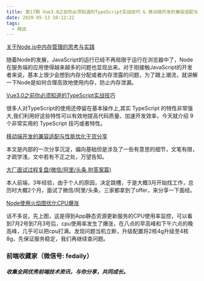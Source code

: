 ```yaml
---
title: 第17期 Vue3.0之前你必须知道的TypeScript实战技巧 & 移动端开发的兼容适配与性能优化干货分享
date: 2020-05-13 10:12:22
tags:
  - 精选
---
```


[关于Node.js中内存管理的思考与实践](https://mp.weixin.qq.com/s?__biz=MzI1ODk2Mjk0Nw==&mid=2247485359&idx=2&sn=01e110c4d6f56b1415125eccc19524c2&scene=21#wechat_redirect)

随着Node的发展，JavaScript的运行已经不再局限于运行在浏览器中了，Node在服务端的应用使得越来越多的问题也显现出来。对于刚接触JavaScript的开发者来说，基本上很少会想到内存分配或者内存泄露的问题，为了跟上潮流，就讲解一下Node是如何合理高效地使用内存，防止内存泄漏。

[Vue3.0之前你必须知道的TypeScript实战技巧](https://mp.weixin.qq.com/s?__biz=Mzg5NDEyMzA2NQ==&mid=2247485138&idx=1&sn=6efe935ee8578a5b71ad64d2300179c2&scene=21#wechat_redirect)

很多人对TypeScript的使用还停留在基本操作上,其实 TypeScript 的特性非常强大,我们利用好这些特性可以有效地提高代码质量、加速开发效率，今天就介绍 9 个非常实用的 TypeScript 技巧或者特性。

[移动端开发的兼容适配与性能优化干货分享](https://mp.weixin.qq.com/s?__biz=MzI5MjUxNjA4Mw==&mid=2247486891&idx=2&sn=90a069d25967dfcf8212fa8ab3b74883&scene=21#wechat_redirect)

本文是内部的一次分享沉淀，偏向基础但是涉及了一些有意思的细节，文笔有限，才疏学浅，文中若有不正之处，万望告知。

[大厂面试过程复盘(微信/阿里/头条,附答案篇)](https://mp.weixin.qq.com/s?__biz=MzI0MzIyMDM5Ng==&mid=2649826916&idx=1&sn=f2c0b39cafde9bf73d0bc78052b0e16b&scene=21#wechat_redirect)

本人前端，3年经验，由于个人的原因，决定跳槽，于是大概3月开始找工作，总历时大概2个月，面试了微信/阿里/头条，三家都拿到了offer，来分享一下面经。

[Node使用火焰图优化CPU爆涨](https://mp.weixin.qq.com/s?__biz=MjM5MTA1MjAxMQ==&mid=2651236559&idx=1&sn=63a1f3bc17e47f4c1fc96ba1a56ae49c&scene=21#wechat_redirect)

话不多说，先上图，这是得到App静态资源更新服务的CPU使用率监控，可以看到7月2号到7月3号后，cpu使用率发生了爆涨，在八点的早高峰和下午六点的晚高峰，几乎可以把cpu打满。发现问题当机立断，升级配置将2核4g升级至4核8g，先保证服务稳定，我们再继续查问题。

### 前端收藏家（微信号: fedaily）
##### 收集全网优秀前端技术资讯，与你分享，共同成长。
